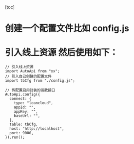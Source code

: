 [toc]

# 创建一个配置文件比如 config.js

# 引入线上资源 然后使用如下：

```
// 引入线上资源
import AutoApi from "xx";
// 引入自己创建的配置文件
import tbCfg from "./config.js";

// 传配置启用封装的函数接口
AutoApi.config({
  connect: {
    type: "leancloud",
    appId: "",
    appKey: "",
    baseUrl: "",
  },
  table: tbCfg,
  host: "http://localhost",
  port: 9000,
}).run();
```
